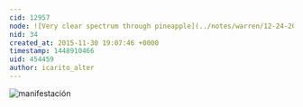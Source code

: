 ```yaml
---
cid: 12957
node: ![Very clear spectrum through pineapple](../notes/warren/12-24-2010/very-clear-spectrum-through-pineapple)
nid: 34
created_at: 2015-11-30 19:07:46 +0000
timestamp: 1448910466
uid: 454459
author: icarito_alter
---
```


![manifestación](//4.bp.blogspot.com/_dBuTkGR9kF8/SeSXETvQjhI/AAAAAAAAAhk/GuqMHZEPLAM/s320/strike+puerto+5.jpg)